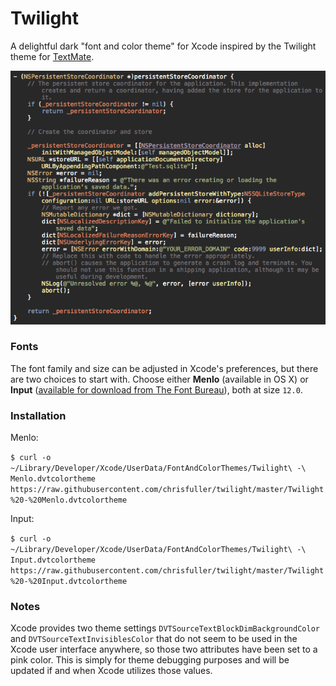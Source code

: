 # Twilight

A delightful dark "font and color theme" for Xcode inspired by the Twilight theme for [TextMate](https://macromates.com).

![Twilight - A delightful dark "font and color theme" for Xcode](https://raw.githubusercontent.com/chrisfuller/twilight/master/twilight.png)

### Fonts

The font family and size can be adjusted in Xcode's preferences, but there are two choices to start with.
Choose either **Menlo** (available in OS X) or **Input** ([available for download from The Font Bureau](http://input.fontbureau.com)),
both at size `12.0`.

### Installation

Menlo:

`$ curl -o ~/Library/Developer/Xcode/UserData/FontAndColorThemes/Twilight\ -\ Menlo.dvtcolortheme https://raw.githubusercontent.com/chrisfuller/twilight/master/Twilight%20-%20Menlo.dvtcolortheme`

Input:

`$ curl -o ~/Library/Developer/Xcode/UserData/FontAndColorThemes/Twilight\ -\ Input.dvtcolortheme https://raw.githubusercontent.com/chrisfuller/twilight/master/Twilight%20-%20Input.dvtcolortheme`

### Notes

Xcode provides two theme settings `DVTSourceTextBlockDimBackgroundColor` and `DVTSourceTextInvisiblesColor`
that do not seem to be used in the Xcode user interface anywhere, so those two attributes have been set to
a pink color. This is simply for theme debugging purposes and will be updated if and when Xcode utilizes
those values.
